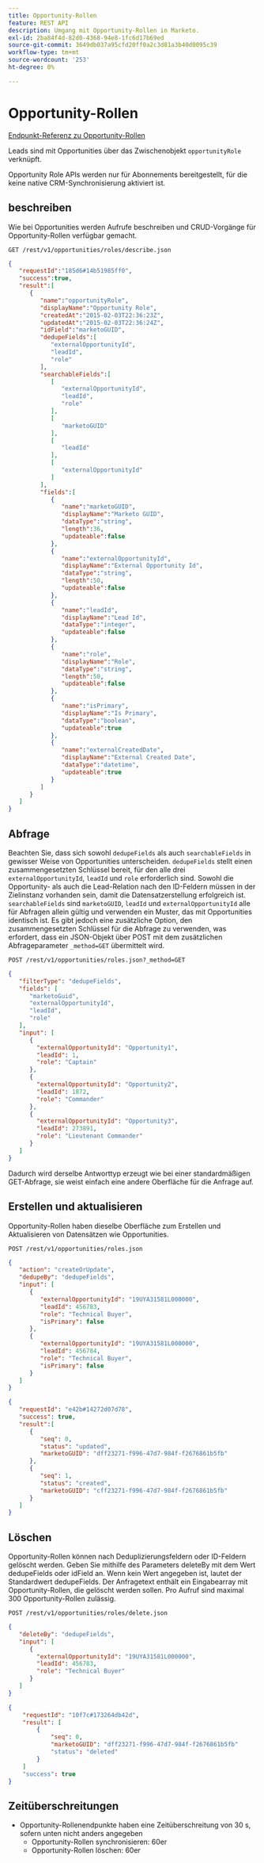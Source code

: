 ```yaml
---
title: Opportunity-Rollen
feature: REST API
description: Umgang mit Opportunity-Rollen in Marketo.
exl-id: 2ba84f4d-82d0-4368-94e8-1fc6d17b69ed
source-git-commit: 3649db037a95cfd20ff0a2c3d81a3b40d0095c39
workflow-type: tm+mt
source-wordcount: '253'
ht-degree: 0%

---
```


# Opportunity-Rollen

[Endpunkt-Referenz zu Opportunity-Rollen](https://developer.adobe.com/marketo-apis/api/mapi/#tag/Opportunities/operation/getOpportunityRolesUsingGET)

Leads sind mit Opportunities über das Zwischenobjekt `opportunityRole` verknüpft.

Opportunity Role APIs werden nur für Abonnements bereitgestellt, für die keine native CRM-Synchronisierung aktiviert ist.

## beschreiben

Wie bei Opportunities werden Aufrufe beschreiben und CRUD-Vorgänge für Opportunity-Rollen verfügbar gemacht.

```
GET /rest/v1/opportunities/roles/describe.json
```

```json
{
   "requestId":"185d6#14b51985ff0",
   "success":true,
   "result":[
      {
         "name":"opportunityRole",
         "displayName":"Opportunity Role",
         "createdAt":"2015-02-03T22:36:23Z",
         "updatedAt":"2015-02-03T22:36:24Z",
         "idField":"marketoGUID",
         "dedupeFields":[
            "externalOpportunityId",
            "leadId",
            "role"
         ],
         "searchableFields":[
            [
               "externalOpportunityId",
               "leadId",
               "role"
            ],
            [
               "marketoGUID"
            ],
            [
               "leadId"
            ],
            [
               "externalOpportunityId"
            ]
         ],
         "fields":[
            {
               "name":"marketoGUID",
               "displayName":"Marketo GUID",
               "dataType":"string",
               "length":36,
               "updateable":false
            },
            {
               "name":"externalOpportunityId",
               "displayName":"External Opportunity Id",
               "dataType":"string",
               "length":50,
               "updateable":false
            },
            {
               "name":"leadId",
               "displayName":"Lead Id",
               "dataType":"integer",
               "updateable":false
            },
            {
               "name":"role",
               "displayName":"Role",
               "dataType":"string",
               "length":50,
               "updateable":false
            },
            {
               "name":"isPrimary",
               "displayName":"Is Primary",
               "dataType":"boolean",
               "updateable":true
            },
            {
               "name":"externalCreatedDate",
               "displayName":"External Created Date",
               "dataType":"datetime",
               "updateable":true
            }
         ]
      }
   ]
}
```

## Abfrage

Beachten Sie, dass sich sowohl `dedupeFields` als auch `searchableFields` in gewisser Weise von Opportunities unterscheiden. `dedupeFields` stellt einen zusammengesetzten Schlüssel bereit, für den alle drei `externalOpportunityId`, `leadId` und `role` erforderlich sind. Sowohl die Opportunity- als auch die Lead-Relation nach den ID-Feldern müssen in der Zielinstanz vorhanden sein, damit die Datensatzerstellung erfolgreich ist. `searchableFields` sind `marketoGUID`, `leadId` und `externalOpportunityId` alle für Abfragen allein gültig und verwenden ein Muster, das mit Opportunities identisch ist. Es gibt jedoch eine zusätzliche Option, den zusammengesetzten Schlüssel für die Abfrage zu verwenden, was erfordert, dass ein JSON-Objekt über POST mit dem zusätzlichen Abfrageparameter `_method=GET` übermittelt wird.

```
POST /rest/v1/opportunities/roles.json?_method=GET
```

```json
{
   "filterType": "dedupeFields",
   "fields": [
      "marketoGuid",
      "externalOpportunityId",
      "leadId",
      "role"
   ],
   "input": [
      {
        "externalOpportunityId": "Opportunity1",
        "leadId": 1,
        "role": "Captain"
      },
      {
        "externalOpportunityId": "Opportunity2",
        "leadId": 1872,
        "role": "Commander"
      },
      {
        "externalOpportunityId": "Opportunity3",
        "leadId": 273891,
        "role": "Lieutenant Commander"
      }
   ]
}
```

Dadurch wird derselbe Antworttyp erzeugt wie bei einer standardmäßigen GET-Abfrage, sie weist einfach eine andere Oberfläche für die Anfrage auf.

## Erstellen und aktualisieren

Opportunity-Rollen haben dieselbe Oberfläche zum Erstellen und Aktualisieren von Datensätzen wie Opportunities.

```
POST /rest/v1/opportunities/roles.json
```

```json
{
   "action": "createOrUpdate",
   "dedupeBy": "dedupeFields",
   "input": [
      {
         "externalOpportunityId": "19UYA31581L000000",
         "leadId": 456783,
         "role": "Technical Buyer",
         "isPrimary": false
      },
      {
         "externalOpportunityId": "19UYA31581L000000",
         "leadId": 456784,
         "role": "Technical Buyer",
         "isPrimary": false
      }
   ]
}
```

```json
{
   "requestId": "e42b#14272d07d78",
   "success": true,
   "result":[
      {
         "seq": 0,
         "status": "updated",
         "marketoGUID": "dff23271-f996-47d7-984f-f2676861b5fb"
      },
      {
         "seq": 1,
         "status": "created",
         "marketoGUID": "cff23271-f996-47d7-984f-f2676861b5fb"
      }
   ]
}
```

## Löschen

Opportunity-Rollen können nach Deduplizierungsfeldern oder ID-Feldern gelöscht werden. Geben Sie mithilfe des Parameters deleteBy mit dem Wert dedupeFields oder idField an. Wenn kein Wert angegeben ist, lautet der Standardwert dedupeFields. Der Anfragetext enthält ein Eingabearray mit Opportunity-Rollen, die gelöscht werden sollen. Pro Aufruf sind maximal 300 Opportunity-Rollen zulässig.

```
POST /rest/v1/opportunities/roles/delete.json
```

```json
{
   "deleteBy": "dedupeFields",
   "input": [
      {
        "externalOpportunityId": "19UYA31581L000000",
        "leadId": 456783,
        "role": "Technical Buyer"
      }
   ]
}
```

```json
{
    "requestId": "10f7c#173264db42d",
    "result": [
        {
            "seq": 0,
            "marketoGUID": "dff23271-f996-47d7-984f-f2676861b5fb"
            "status": "deleted"
        }
    ]
    "success": true
}
```

## Zeitüberschreitungen

- Opportunity-Rollenendpunkte haben eine Zeitüberschreitung von 30 s, sofern unten nicht anders angegeben
   - Opportunity-Rollen synchronisieren: 60er
   - Opportunity-Rollen löschen: 60er
